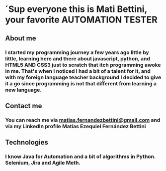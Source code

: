 # ´Sup everyone this is Mati Bettini, your favorite AUTOMATION TESTER

## About me 
### I started my programming journey a few years ago little by little, learning here and there about javascript, python, and  HTML5 AND CSS3 just to scratch that itch programming awoke in me. That's when I noticed I had a bit of a talent for it, and with my foreign language teacher background I decided to give it a go since programming is not that different from learning a new language.
## Contact me
### You can reach me via matias.fernandezbettini@gmail.com and via my LinkedIn profile Matías Ezequiel Fernández Bettini 
## Technologies
### I know Java for Automation and a bit of algorithms in Python. Selenium, Jira and Agile Meth.
